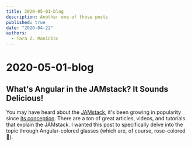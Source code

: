 ```yaml
---
title: 2020-05-01-blog
description: Another one of those posts
published: true
date: "2020-04-22"
authors:
  - Tara Z. Manicisc
---
```


# 2020-05-01-blog

## What's Angular in the JAMstack? It Sounds Delicious!

You may have heard about the [JAMstack](http://jamstack.org), it's been growing in popularity since [its conception](https://www.netlify.com/blog/2016/09/15/the-jamstack-origin-story/?utm_source=blog&utm_medium=jamstack-angular-intro_tzm&utm_campaign=devex). There are a ton of great articles, videos, and tutorials that explain the JAMstack. I wanted this post to specifically delve into the topic through Angular-colored glasses (which are, of course, rose-colored 🌹).
